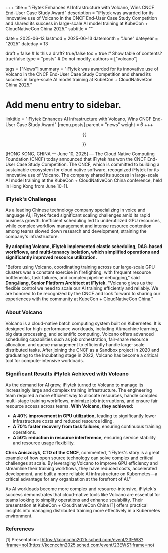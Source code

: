 +++
title =  "iFlytek Enhances AI Infrastructure with Volcano, Wins CNCF End-User Case Study Award"
description = "iFlytek was awarded for its innovative use of Volcano in the CNCF End-User Case Study Competition and shared its success in large-scale AI model training at KubeCon + CloudNativeCon China 2025."
subtitle = ""

date = 2025-06-13
lastmod = 2025-06-13
datemonth = "June"
dateyear = "2025"
dateday = 13

draft = false  # Is this a draft? true/false
toc = true  # Show table of contents? true/false
type = "posts"  # Do not modify.
authors = ["volcano"]

tags = ["News"]
summary = "iFlytek was awarded for its innovative use of Volcano in the CNCF End-User Case Study Competition and shared its success in large-scale AI model training at KubeCon + CloudNativeCon China 2025."

# Add menu entry to sidebar.
linktitle = "iFlytek Enhances AI Infrastructure with Volcano, Wins CNCF End-User Case Study Award"
[menu.posts]
parent = "news"
weight = 6
+++

<div style="text-align: center;"> {{<figure library="1" src="./kubecon/iflytek.jpeg">}}
</div>

[HONG KONG, CHINA — June 10, 2025] — The Cloud Native Computing Foundation (CNCF) today announced that iFlytek has won the CNCF End-User Case Study Competition. The CNCF, which is committed to building a sustainable ecosystem for cloud native software, recognized iFlytek for its innovative use of Volcano. The company shared its success in large-scale AI model training at the KubeCon + CloudNativeCon China conference, held in Hong Kong from June 10-11.

### iFlytek's Challenges

As a leading Chinese technology company specializing in voice and language AI, iFlytek faced significant scaling challenges amid its rapid business growth. Inefficient scheduling led to underutilized GPU resources, while complex workflow management and intense resource contention among teams slowed down research and development, straining the company's infrastructure.

**By adopting Volcano, iFlytek implemented elastic scheduling, DAG-based workflows, and multi-tenancy isolation, which simplified operations and significantly improved resource utilization.**

"Before using Volcano, coordinating training across our large-scale GPU clusters was a constant exercise in firefighting, with frequent resource bottlenecks, task failures, and complex pipeline debugging," said **DongJiang, Senior Platform Architect at iFlytek**. "Volcano gives us the flexible control we need to scale our AI training efficiently and reliably. We are honored to be recognized by the CNCF and look forward to sharing our experiences with the community at KubeCon + CloudNativeCon China."

### About Volcano

Volcano is a cloud-native batch computing system built on Kubernetes. It is designed for high-performance workloads, including AI/machine learning, big data processing, and scientific computing. Volcano offers advanced scheduling capabilities such as job orchestration, fair-share resource allocation, and queue management to efficiently handle large-scale distributed tasks. After joining the CNCF as a Sandbox project in 2020 and graduating to the Incubating stage in 2022, Volcano has become a critical tool for compute-intensive workloads.

### Significant Results iFlytek Achieved with Volcano

As the demand for AI grew, iFlytek turned to Volcano to manage its increasingly large and complex training infrastructure. The engineering team required a more efficient way to allocate resources, handle complex multi-stage training workflows, minimize job interruptions, and ensure fair resource access across teams. **With Volcano, they achieved:**

*   **A 40% improvement in GPU utilization,** leading to significantly lower infrastructure costs and reduced resource idling.
*   **A 70% faster recovery from task failures,** ensuring continuous training operations.
*   **A 50% reduction in resource interference,** ensuring service stability and resource usage flexibility.

**Chris Aniszczyk, CTO of the CNCF,** commented, "iFlytek's story is a great example of how open source technology can solve complex and critical challenges at scale. By leveraging Volcano to improve GPU efficiency and streamline their training workflows, they have reduced costs, accelerated development, and built a more reliable AI infrastructure on Kubernetes—a critical advantage for any organization at the forefront of AI."

As AI workloads become more complex and resource-intensive, iFlytek's success demonstrates that cloud-native tools like Volcano are essential for teams looking to simplify operations and enhance scalability. Their presentation at KubeCon + CloudNativeCon China [1] offers practical insights into managing distributed training more effectively in a Kubernetes environment.

### References

[1] Presentation: [https://kccncchn2025.sched.com/event/23EWS?iframe=no](https://kccncchn2025.sched.com/event/23EWS?iframe=no) 